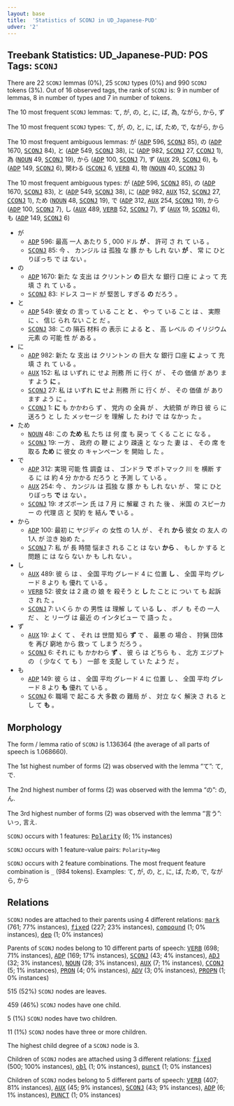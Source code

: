 ```yaml
---
layout: base
title:  'Statistics of SCONJ in UD_Japanese-PUD'
udver: '2'
---
```


## Treebank Statistics: UD_Japanese-PUD: POS Tags: `SCONJ`

There are 22 `SCONJ` lemmas (0%), 25 `SCONJ` types (0%) and 990 `SCONJ` tokens (3%).
Out of 16 observed tags, the rank of `SCONJ` is: 9 in number of lemmas, 8 in number of types and 7 in number of tokens.

The 10 most frequent `SCONJ` lemmas: て, が, の, と, に, ば, 為, ながら, から, ず

The 10 most frequent `SCONJ` types:  て, が, の, と, に, ば, ため, で, ながら, から

The 10 most frequent ambiguous lemmas: が (<tt><a href="ja_pud-pos-ADP.html">ADP</a></tt> 596, <tt><a href="ja_pud-pos-SCONJ.html">SCONJ</a></tt> 85), の (<tt><a href="ja_pud-pos-ADP.html">ADP</a></tt> 1670, <tt><a href="ja_pud-pos-SCONJ.html">SCONJ</a></tt> 84), と (<tt><a href="ja_pud-pos-ADP.html">ADP</a></tt> 549, <tt><a href="ja_pud-pos-SCONJ.html">SCONJ</a></tt> 38), に (<tt><a href="ja_pud-pos-ADP.html">ADP</a></tt> 982, <tt><a href="ja_pud-pos-SCONJ.html">SCONJ</a></tt> 27, <tt><a href="ja_pud-pos-CCONJ.html">CCONJ</a></tt> 1), 為 (<tt><a href="ja_pud-pos-NOUN.html">NOUN</a></tt> 49, <tt><a href="ja_pud-pos-SCONJ.html">SCONJ</a></tt> 19), から (<tt><a href="ja_pud-pos-ADP.html">ADP</a></tt> 100, <tt><a href="ja_pud-pos-SCONJ.html">SCONJ</a></tt> 7), ず (<tt><a href="ja_pud-pos-AUX.html">AUX</a></tt> 29, <tt><a href="ja_pud-pos-SCONJ.html">SCONJ</a></tt> 6), も (<tt><a href="ja_pud-pos-ADP.html">ADP</a></tt> 149, <tt><a href="ja_pud-pos-SCONJ.html">SCONJ</a></tt> 6), 関わる (<tt><a href="ja_pud-pos-SCONJ.html">SCONJ</a></tt> 6, <tt><a href="ja_pud-pos-VERB.html">VERB</a></tt> 4), 物 (<tt><a href="ja_pud-pos-NOUN.html">NOUN</a></tt> 40, <tt><a href="ja_pud-pos-SCONJ.html">SCONJ</a></tt> 3)

The 10 most frequent ambiguous types:  が (<tt><a href="ja_pud-pos-ADP.html">ADP</a></tt> 596, <tt><a href="ja_pud-pos-SCONJ.html">SCONJ</a></tt> 85), の (<tt><a href="ja_pud-pos-ADP.html">ADP</a></tt> 1670, <tt><a href="ja_pud-pos-SCONJ.html">SCONJ</a></tt> 83), と (<tt><a href="ja_pud-pos-ADP.html">ADP</a></tt> 549, <tt><a href="ja_pud-pos-SCONJ.html">SCONJ</a></tt> 38), に (<tt><a href="ja_pud-pos-ADP.html">ADP</a></tt> 982, <tt><a href="ja_pud-pos-AUX.html">AUX</a></tt> 152, <tt><a href="ja_pud-pos-SCONJ.html">SCONJ</a></tt> 27, <tt><a href="ja_pud-pos-CCONJ.html">CCONJ</a></tt> 1), ため (<tt><a href="ja_pud-pos-NOUN.html">NOUN</a></tt> 48, <tt><a href="ja_pud-pos-SCONJ.html">SCONJ</a></tt> 19), で (<tt><a href="ja_pud-pos-ADP.html">ADP</a></tt> 312, <tt><a href="ja_pud-pos-AUX.html">AUX</a></tt> 254, <tt><a href="ja_pud-pos-SCONJ.html">SCONJ</a></tt> 19), から (<tt><a href="ja_pud-pos-ADP.html">ADP</a></tt> 100, <tt><a href="ja_pud-pos-SCONJ.html">SCONJ</a></tt> 7), し (<tt><a href="ja_pud-pos-AUX.html">AUX</a></tt> 489, <tt><a href="ja_pud-pos-VERB.html">VERB</a></tt> 52, <tt><a href="ja_pud-pos-SCONJ.html">SCONJ</a></tt> 7), ず (<tt><a href="ja_pud-pos-AUX.html">AUX</a></tt> 19, <tt><a href="ja_pud-pos-SCONJ.html">SCONJ</a></tt> 6), も (<tt><a href="ja_pud-pos-ADP.html">ADP</a></tt> 149, <tt><a href="ja_pud-pos-SCONJ.html">SCONJ</a></tt> 6)


* が
  * <tt><a href="ja_pud-pos-ADP.html">ADP</a></tt> 596: 最高 一人 あたり 5 , 000 ドル <b>が</b> 、 許可 さ れ て いる 。
  * <tt><a href="ja_pud-pos-SCONJ.html">SCONJ</a></tt> 85: 今 、 カンジル は 孤独 な 豚 か も しれ ない <b>が</b> 、 常 に ひとりぼっち で は ない 。
* の
  * <tt><a href="ja_pud-pos-ADP.html">ADP</a></tt> 1670: 新た な 支出 は クリントン <b>の</b> 巨大 な 銀行 口座 に よっ て 充填 さ れ て いる 。
  * <tt><a href="ja_pud-pos-SCONJ.html">SCONJ</a></tt> 83: ドレス コード が 堅苦し すぎる <b>の</b> だろう 。
* と
  * <tt><a href="ja_pud-pos-ADP.html">ADP</a></tt> 549: 彼女 の 言っ て いる こと <b>と</b> 、 やっ て いる こと は 、 実際 に 、 信じ られ ない こと だ 。
  * <tt><a href="ja_pud-pos-SCONJ.html">SCONJ</a></tt> 38: この 隕石 材料 の 表示 に よる <b>と</b> 、 高 レベル の イリジウム 元素 の 可能 性 が ある 。
* に
  * <tt><a href="ja_pud-pos-ADP.html">ADP</a></tt> 982: 新た な 支出 は クリントン の 巨大 な 銀行 口座 <b>に</b> よっ て 充填 さ れ て いる 。
  * <tt><a href="ja_pud-pos-AUX.html">AUX</a></tt> 152: 私 は いずれ に せよ 刑務 所 に 行く が 、 その 価値 が あり ます よう <b>に</b> 。
  * <tt><a href="ja_pud-pos-SCONJ.html">SCONJ</a></tt> 27: 私 は いずれ <b>に</b> せよ 刑務 所 に 行く が 、 その 価値 が あり ます よう に 。
  * <tt><a href="ja_pud-pos-CCONJ.html">CCONJ</a></tt> 1: <b>に</b> も かかわら ず 、 党内 の 全員 が 、 大統領 が 昨日 彼 ら に 送ろう と し た メッセージ を 理解 し た わけ で は なかっ た 。
* ため
  * <tt><a href="ja_pud-pos-NOUN.html">NOUN</a></tt> 48: この <b>ため</b> 私 たち は 何 度 も 戻っ て くる こと に なる 。
  * <tt><a href="ja_pud-pos-SCONJ.html">SCONJ</a></tt> 19: 一方 、 政府 の 鞭 に より 疎遠 と なっ た 妻 は 、 その 席 を 取る <b>ため</b> に 彼女 の キャンペーン を 開始 し た 。
* で
  * <tt><a href="ja_pud-pos-ADP.html">ADP</a></tt> 312: 実現 可能 性 調査 は 、 ゴンドラ <b>で</b> ポトマック 川 を 横断 する に は 約 4 分 かかる だろう と 予測 し て いる 。
  * <tt><a href="ja_pud-pos-AUX.html">AUX</a></tt> 254: 今 、 カンジル は 孤独 な 豚 か も しれ ない が 、 常 に ひとりぼっち <b>で</b> は ない 。
  * <tt><a href="ja_pud-pos-SCONJ.html">SCONJ</a></tt> 19: オズボーン 氏 は 7 月 に 解雇 さ れ た 後 、 米国 の スピーカー の 代理 店 と 契約 を 結ん <b>で</b> いる 。
* から
  * <tt><a href="ja_pud-pos-ADP.html">ADP</a></tt> 100: 最初 に ヤジディ の 女性 の 1人 が 、 それ <b>から</b> 彼女 の 友人 の 1人 が 泣き 始め た 。
  * <tt><a href="ja_pud-pos-SCONJ.html">SCONJ</a></tt> 7: 私 が 長 時間 悩まさ れる こと は ない <b>から</b> 、 もし か する と 問題 に は なら ない か も しれ ない 。
* し
  * <tt><a href="ja_pud-pos-AUX.html">AUX</a></tt> 489: 彼 ら は 、 全国 平均 グレード 4 に 位置 <b>し</b> 、 全国 平均 グレード 8 より も 優れ て いる 。
  * <tt><a href="ja_pud-pos-VERB.html">VERB</a></tt> 52: 彼女 は 2 歳 の 娘 を 殺そう と <b>し</b> た こと に つい て も 起訴 さ れ た 。
  * <tt><a href="ja_pud-pos-SCONJ.html">SCONJ</a></tt> 7: いくら か の 男性 は 理解 し て いる <b>し</b> 、 ボノ も その 一人 だ 、 と リーヴ は 最近 の インタビュー で 語っ た 。
* ず
  * <tt><a href="ja_pud-pos-AUX.html">AUX</a></tt> 19: よく て 、 それ は 世間 知ら <b>ず</b> で 、 最悪 の 場合 、 狩猟 団体 を 再び 窮地 から 救っ て しまう だろう 。
  * <tt><a href="ja_pud-pos-SCONJ.html">SCONJ</a></tt> 6: それ に も かかわら <b>ず</b> 、 彼 ら は どちら も 、 北方 エジプト の （ 少なく て も ） 一部 を 支配 し て い た よう だ 。
* も
  * <tt><a href="ja_pud-pos-ADP.html">ADP</a></tt> 149: 彼 ら は 、 全国 平均 グレード 4 に 位置 し 、 全国 平均 グレード 8 より <b>も</b> 優れ て いる 。
  * <tt><a href="ja_pud-pos-SCONJ.html">SCONJ</a></tt> 6: 職場 で 起こる 大 多数 の 難局 が 、 対立 なく 解決 さ れる と し て <b>も</b> 。

## Morphology

The form / lemma ratio of `SCONJ` is 1.136364 (the average of all parts of speech is 1.068660).

The 1st highest number of forms (2) was observed with the lemma “て”: て, で.

The 2nd highest number of forms (2) was observed with the lemma “の”: の, ん.

The 3rd highest number of forms (2) was observed with the lemma “言う”: いっ, 言え.

`SCONJ` occurs with 1 features: <tt><a href="ja_pud-feat-Polarity.html">Polarity</a></tt> (6; 1% instances)

`SCONJ` occurs with 1 feature-value pairs: `Polarity=Neg`

`SCONJ` occurs with 2 feature combinations.
The most frequent feature combination is `_` (984 tokens).
Examples: て, が, の, と, に, ば, ため, で, ながら, から


## Relations

`SCONJ` nodes are attached to their parents using 4 different relations: <tt><a href="ja_pud-dep-mark.html">mark</a></tt> (761; 77% instances), <tt><a href="ja_pud-dep-fixed.html">fixed</a></tt> (227; 23% instances), <tt><a href="ja_pud-dep-compound.html">compound</a></tt> (1; 0% instances), <tt><a href="ja_pud-dep-dep.html">dep</a></tt> (1; 0% instances)

Parents of `SCONJ` nodes belong to 10 different parts of speech: <tt><a href="ja_pud-pos-VERB.html">VERB</a></tt> (698; 71% instances), <tt><a href="ja_pud-pos-ADP.html">ADP</a></tt> (169; 17% instances), <tt><a href="ja_pud-pos-SCONJ.html">SCONJ</a></tt> (43; 4% instances), <tt><a href="ja_pud-pos-ADJ.html">ADJ</a></tt> (32; 3% instances), <tt><a href="ja_pud-pos-NOUN.html">NOUN</a></tt> (28; 3% instances), <tt><a href="ja_pud-pos-AUX.html">AUX</a></tt> (7; 1% instances), <tt><a href="ja_pud-pos-CCONJ.html">CCONJ</a></tt> (5; 1% instances), <tt><a href="ja_pud-pos-PRON.html">PRON</a></tt> (4; 0% instances), <tt><a href="ja_pud-pos-ADV.html">ADV</a></tt> (3; 0% instances), <tt><a href="ja_pud-pos-PROPN.html">PROPN</a></tt> (1; 0% instances)

515 (52%) `SCONJ` nodes are leaves.

459 (46%) `SCONJ` nodes have one child.

5 (1%) `SCONJ` nodes have two children.

11 (1%) `SCONJ` nodes have three or more children.

The highest child degree of a `SCONJ` node is 3.

Children of `SCONJ` nodes are attached using 3 different relations: <tt><a href="ja_pud-dep-fixed.html">fixed</a></tt> (500; 100% instances), <tt><a href="ja_pud-dep-obl.html">obl</a></tt> (1; 0% instances), <tt><a href="ja_pud-dep-punct.html">punct</a></tt> (1; 0% instances)

Children of `SCONJ` nodes belong to 5 different parts of speech: <tt><a href="ja_pud-pos-VERB.html">VERB</a></tt> (407; 81% instances), <tt><a href="ja_pud-pos-AUX.html">AUX</a></tt> (45; 9% instances), <tt><a href="ja_pud-pos-SCONJ.html">SCONJ</a></tt> (43; 9% instances), <tt><a href="ja_pud-pos-ADP.html">ADP</a></tt> (6; 1% instances), <tt><a href="ja_pud-pos-PUNCT.html">PUNCT</a></tt> (1; 0% instances)

